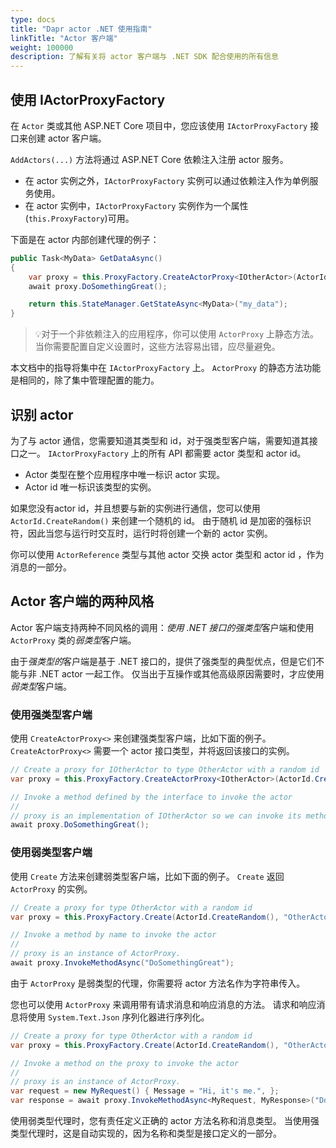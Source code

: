 ```yaml
---
type: docs
title: "Dapr actor .NET 使用指南"
linkTitle: "Actor 客户端"
weight: 100000
description: 了解有关将 actor 客户端与 .NET SDK 配合使用的所有信息
---
```


## 使用 IActorProxyFactory

在 `Actor` 类或其他 ASP.NET Core 项目中，您应该使用 `IActorProxyFactory` 接口来创建 actor 客户端。

`AddActors(...)` 方法将通过 ASP.NET Core 依赖注入注册 actor 服务。

- 在 actor 实例之外，`IActorProxyFactory` 实例可以通过依赖注入作为单例服务使用。
- 在 actor 实例中，`IActorProxyFactory` 实例作为一个属性(`this.ProxyFactory`)可用。

下面是在 actor 内部创建代理的例子：

```csharp
public Task<MyData> GetDataAsync()
{
    var proxy = this.ProxyFactory.CreateActorProxy<IOtherActor>(ActorId.CreateRandom(), "OtherActor");
    await proxy.DoSomethingGreat();

    return this.StateManager.GetStateAsync<MyData>("my_data");
}
```

> 💡对于一个非依赖注入的应用程序，你可以使用 `ActorProxy` 上静态方法。 当你需要配置自定义设置时，这些方法容易出错，应尽量避免。

本文档中的指导将集中在 `IActorProxyFactory` 上。 `ActorProxy` 的静态方法功能是相同的，除了集中管理配置的能力。

## 识别 actor

为了与 actor 通信，您需要知道其类型和 id，对于强类型客户端，需要知道其接口之一。 `IActorProxyFactory` 上的所有 API 都需要 actor 类型和 actor id。

- Actor 类型在整个应用程序中唯一标识 actor 实现。
- Actor id 唯一标识该类型的实例。

如果您没有actor id，并且想要与新的实例进行通信，您可以使用 `ActorId.CreateRandom()` 来创建一个随机的 id。 由于随机 id 是加密的强标识符，因此当您与运行时交互时，运行时将创建一个新的 actor 实例。

你可以使用 `ActorReference` 类型与其他 actor 交换 actor 类型和 actor id ，作为消息的一部分。

## Actor 客户端的两种风格

Actor 客户端支持两种不同风格的调用：*使用 .NET 接口的强类型*客户端和使用 `ActorProxy` 类的*弱类型*客户端。

由于*强类型的*客户端是基于 .NET 接口的，提供了强类型的典型优点，但是它们不能与非 .NET actor 一起工作。 仅当出于互操作或其他高级原因需要时，才应使用*弱类型*客户端。

### 使用强类型客户端

使用 `CreateActorProxy<>` 来创建强类型客户端，比如下面的例子。 `CreateActorProxy<>` 需要一个 actor 接口类型，并将返回该接口的实例。

```csharp
// Create a proxy for IOtherActor to type OtherActor with a random id
var proxy = this.ProxyFactory.CreateActorProxy<IOtherActor>(ActorId.CreateRandom(), "OtherActor");

// Invoke a method defined by the interface to invoke the actor
//
// proxy is an implementation of IOtherActor so we can invoke its methods directly
await proxy.DoSomethingGreat();
```

### 使用弱类型客户端

使用 `Create` 方法来创建弱类型客户端，比如下面的例子。 `Create` 返回 `ActorProxy` 的实例。

```csharp
// Create a proxy for type OtherActor with a random id
var proxy = this.ProxyFactory.Create(ActorId.CreateRandom(), "OtherActor");

// Invoke a method by name to invoke the actor
//
// proxy is an instance of ActorProxy.
await proxy.InvokeMethodAsync("DoSomethingGreat");
```

由于 `ActorProxy` 是弱类型的代理，你需要将 actor 方法名作为字符串传入。

您也可以使用 `ActorProxy` 来调用带有请求消息和响应消息的方法。 请求和响应消息将使用 `System.Text.Json` 序列化器进行序列化。

```csharp
// Create a proxy for type OtherActor with a random id
var proxy = this.ProxyFactory.Create(ActorId.CreateRandom(), "OtherActor");

// Invoke a method on the proxy to invoke the actor
//
// proxy is an instance of ActorProxy.
var request = new MyRequest() { Message = "Hi, it's me.", };
var response = await proxy.InvokeMethodAsync<MyRequest, MyResponse>("DoSomethingGreat", request);
```

使用弱类型代理时，您有责任定义正确的 actor 方法名称和消息类型。 当使用强类型代理时，这是自动实现的，因为名称和类型是接口定义的一部分。
